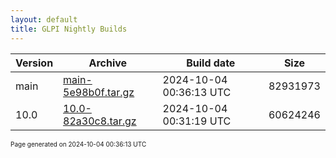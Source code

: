 ```yaml
---
layout: default
title: GLPI Nightly Builds
---
```


Version|Archive|Build date|Size
---|---|---|---
main|[main-5e98b0f.tar.gz](main-5e98b0f.tar.gz)|2024-10-04 00:36:13 UTC|82931973
10.0|[10.0-82a30c8.tar.gz](10.0-82a30c8.tar.gz)|2024-10-04 00:31:19 UTC|60624246

<font size="1">Page generated on 2024-10-04 00:36:13 UTC</font>
